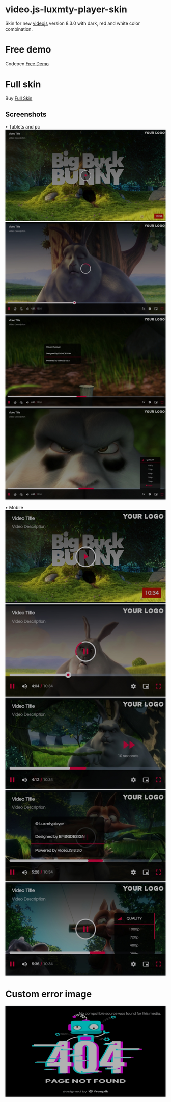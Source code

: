 # video.js-luxmty-player-skin
Skin for new [videojs](http://videojs.com/) version 8.3.0 with dark, red and white color combination.<br>

# Free demo
Codepen [Free Demo](https://codepen.io/emiliosg11/pen/XWPMqWj) <br>

# Full skin 
Buy [Full Skin](https://ko-fi.com/s/9194d0cea1) <br>

## Screenshots
• Tablets and pc
![demo](https://raw.githubusercontent.com/EmilioSG11/video.js-luxmty-player-skin/main/images/img1.jpg)
![demo](https://raw.githubusercontent.com/EmilioSG11/video.js-luxmty-player-skin/main/images/img2.jpg)
![demo](https://raw.githubusercontent.com/EmilioSG11/video.js-luxmty-player-skin/main/images/img3.jpg)
![demo](https://raw.githubusercontent.com/EmilioSG11/video.js-luxmty-player-skin/main/images/img4.jpg)

• Mobile
![demo](https://raw.githubusercontent.com/EmilioSG11/video.js-luxmty-player-skin/main/images/img6.jpg)
![demo](https://raw.githubusercontent.com/EmilioSG11/video.js-luxmty-player-skin/main/images/img7.jpg)
![demo](https://raw.githubusercontent.com/EmilioSG11/video.js-luxmty-player-skin/main/images/img8.jpg)
![demo](https://raw.githubusercontent.com/EmilioSG11/video.js-luxmty-player-skin/main/images/img9.jpg)
![demo](https://raw.githubusercontent.com/EmilioSG11/video.js-luxmty-player-skin/main/images/img10.jpg)

# Custom error image
![demo](https://raw.githubusercontent.com/EmilioSG11/video.js-luxmty-player-skin/main/images/img5.jpg)
